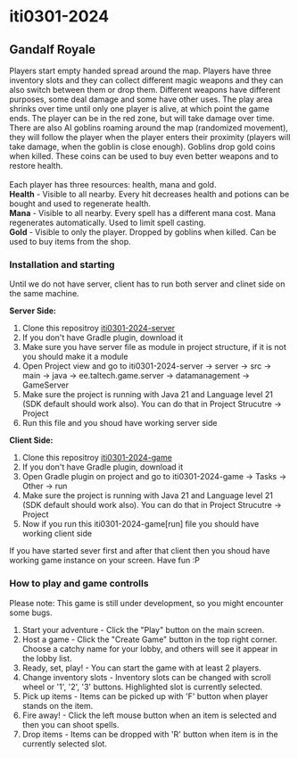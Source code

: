 # iti0301-2024
## Gandalf Royale

Players start empty handed spread around the map. Players have three inventory slots and they can collect different magic weapons and they can also switch between them or drop them. Different weapons have different purposes, some deal damage and some have other uses. The play area shrinks over time until only one player is alive, at which point the game ends. The player can be in the red zone, but will take damage over time.
There are also AI goblins roaming around the map (randomized movement), they will follow the player when the player enters their proximity (players will take damage, when the goblin is close enough). Goblins drop gold coins when killed. These coins can be used to buy even better weapons and to restore health. <br> <br>
Each player has three resources: health, mana and gold. <br>
**Health** - Visible to all nearby. Every hit decreases health and potions can be bought and used to regenerate health. <br>
**Mana** - Visible to all nearby. Every spell has a different mana cost. Mana regenerates automatically. Used to limit spell casting. <br>
**Gold** - Visible to only the player. Dropped by goblins when killed. Can be used to buy items from the shop. 

### Installation and starting

Until we do not have server, client has to run both server and clinet side on the same machine.

**Server Side:** <br>
1. Clone this repositroy [iti0301-2024-server](https://gitlab.cs.taltech.ee/rkilks/iti0301-2024-server)
2. If you don't have Gradle plugin, download it
3. Make sure you have server file as module in project structure, if it is not you should make it a module
4. Open Project view and go to iti0301-2024-server -> server -> src -> main -> java -> ee.taltech.game.server -> datamanagement -> GameServer
5. Make sure the project is running with Java 21 and Language level 21 (SDK default should work also). You can do that in Project Strucutre -> Project
6. Run this file and you shoud have working server side

**Client Side:** <br>
1. Clone this repositroy [iti0301-2024-game](https://gitlab.cs.taltech.ee/rkilks/iti0301-2024-game)
2. If you don't have Gradle plugin, download it
3. Open Gradle plugin on project and go to iti0301-2024-game -> Tasks -> Other -> run
4. Make sure the project is running with Java 21 and Language level 21 (SDK default should work also). You can do that in Project Strucutre -> Project
5. Now if you run this iti0301-2024-game\[run\] file you should have working client side

If you have started sever first and after that client then you shoud have working game instance on your screen.
Have fun :P

### How to play and game controlls

Please note: This game is still under development, so you might encounter some bugs.

1. Start your adventure - Click the "Play" button on the main screen.
2. Host a game - Click the "Create Game" button in the top right corner. Choose a catchy name for your lobby, and others will see it appear in the lobby list.
3. Ready, set, play! - You can start the game with at least 2 players.
4. Change inventory slots - Inventory slots can be changed with scroll wheel or '1', '2', '3' buttons. Highlighted slot is currently selected.
5. Pick up items - Items can be picked up with 'F' button when player stands on the item.
6. Fire away! - Click the left mouse button when an item is selected and then you can shoot spells.
7. Drop items - Items can be dropped with 'R' button when item is in the currently selected slot.